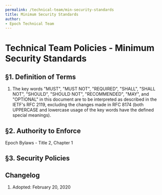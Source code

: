 ```yaml
---
permalink: /technical-team/min-security-standards
title: Minimum Security Standards
author:
- Epoch Technical Team
---
```

# Technical Team Policies - Minimum Security Standards

## §1. Definition of Terms

1.  The key words "MUST", "MUST NOT", "REQUIRED", "SHALL", "SHALL NOT",
    "SHOULD", "SHOULD NOT", "RECOMMENDED", "MAY", and "OPTIONAL" in this
    document are to be interpreted as described in the IETF's RFC 2119,
    excluding the changes made in RFC 8174 (both UPPERCASE and lowercase
    usage of the key words have the defined special meanings).

## §2. Authority to Enforce
Epoch Bylaws - Title 2, Chapter 1

## §3. Security Policies

## Changelog

1.  Adopted: February 20, 2020
